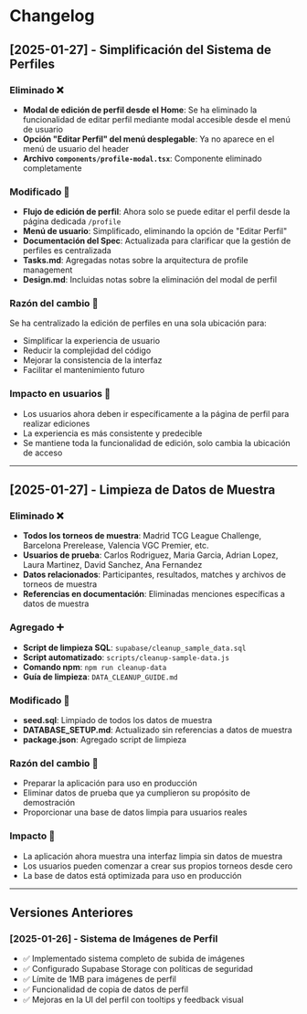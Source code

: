 # Changelog

## [2025-01-27] - Simplificación del Sistema de Perfiles

### Eliminado ❌
- **Modal de edición de perfil desde el Home**: Se ha eliminado la funcionalidad de editar perfil mediante modal accesible desde el menú de usuario
- **Opción "Editar Perfil" del menú desplegable**: Ya no aparece en el menú de usuario del header
- **Archivo `components/profile-modal.tsx`**: Componente eliminado completamente

### Modificado 🔄
- **Flujo de edición de perfil**: Ahora solo se puede editar el perfil desde la página dedicada `/profile`
- **Menú de usuario**: Simplificado, eliminando la opción de "Editar Perfil"
- **Documentación del Spec**: Actualizada para clarificar que la gestión de perfiles es centralizada
- **Tasks.md**: Agregadas notas sobre la arquitectura de profile management
- **Design.md**: Incluidas notas sobre la eliminación del modal de perfil

### Razón del cambio 📝
Se ha centralizado la edición de perfiles en una sola ubicación para:
- Simplificar la experiencia de usuario
- Reducir la complejidad del código
- Mejorar la consistencia de la interfaz
- Facilitar el mantenimiento futuro

### Impacto en usuarios 👥
- Los usuarios ahora deben ir específicamente a la página de perfil para realizar ediciones
- La experiencia es más consistente y predecible
- Se mantiene toda la funcionalidad de edición, solo cambia la ubicación de acceso

---

## [2025-01-27] - Limpieza de Datos de Muestra

### Eliminado ❌
- **Todos los torneos de muestra**: Madrid TCG League Challenge, Barcelona Prerelease, Valencia VGC Premier, etc.
- **Usuarios de prueba**: Carlos Rodriguez, Maria Garcia, Adrian Lopez, Laura Martinez, David Sanchez, Ana Fernandez
- **Datos relacionados**: Participantes, resultados, matches y archivos de torneos de muestra
- **Referencias en documentación**: Eliminadas menciones específicas a datos de muestra

### Agregado ➕
- **Script de limpieza SQL**: `supabase/cleanup_sample_data.sql`
- **Script automatizado**: `scripts/cleanup-sample-data.js`
- **Comando npm**: `npm run cleanup-data`
- **Guía de limpieza**: `DATA_CLEANUP_GUIDE.md`

### Modificado 🔄
- **seed.sql**: Limpiado de todos los datos de muestra
- **DATABASE_SETUP.md**: Actualizado sin referencias a datos de muestra
- **package.json**: Agregado script de limpieza

### Razón del cambio 📝
- Preparar la aplicación para uso en producción
- Eliminar datos de prueba que ya cumplieron su propósito de demostración
- Proporcionar una base de datos limpia para usuarios reales

### Impacto 🎯
- La aplicación ahora muestra una interfaz limpia sin datos de muestra
- Los usuarios pueden comenzar a crear sus propios torneos desde cero
- La base de datos está optimizada para uso en producción

---

## Versiones Anteriores

### [2025-01-26] - Sistema de Imágenes de Perfil
- ✅ Implementado sistema completo de subida de imágenes
- ✅ Configurado Supabase Storage con políticas de seguridad
- ✅ Límite de 1MB para imágenes de perfil
- ✅ Funcionalidad de copia de datos de perfil
- ✅ Mejoras en la UI del perfil con tooltips y feedback visual